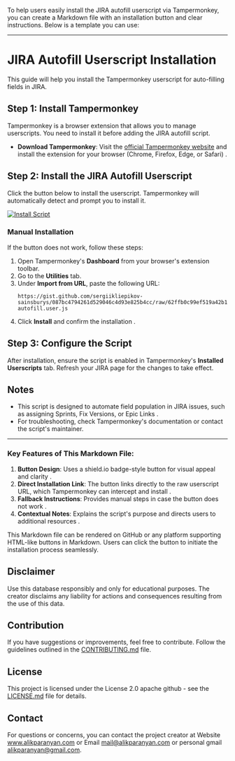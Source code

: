 To help users easily install the JIRA autofill userscript via Tampermonkey, you can create a Markdown file with an installation button and clear instructions. Below is a template you can use:

---

# JIRA Autofill Userscript Installation

This guide will help you install the Tampermonkey userscript for auto-filling fields in JIRA.

## Step 1: Install Tampermonkey
Tampermonkey is a browser extension that allows you to manage userscripts. You need to install it before adding the JIRA autofill script.
- **Download Tampermonkey**: Visit the [official Tampermonkey website](https://www.tampermonkey.net/) and install the extension for your browser (Chrome, Firefox, Edge, or Safari) .

## Step 2: Install the JIRA Autofill Userscript
Click the button below to install the userscript. Tampermonkey will automatically detect and prompt you to install it.

[![Install Script](https://img.shields.io/badge/Install_Script-Tampermonkey-orange?style=for-the-badge)](https://gist.github.com/sergiikliepikov-sainsburys/087bc4794261d529046c4d93e825b4cc/raw/62ffb0c99ef519a42b1b4038b50e7e4d9d8b797c/jira-autofill.user.js)

### Manual Installation
If the button does not work, follow these steps:
1. Open Tampermonkey's **Dashboard** from your browser's extension toolbar.
2. Go to the **Utilities** tab.
3. Under **Import from URL**, paste the following URL:
   ```
   https://gist.github.com/sergiikliepikov-sainsburys/087bc4794261d529046c4d93e825b4cc/raw/62ffb0c99ef519a42b1b4038b50e7e4d9d8b797c/jira-autofill.user.js
   ```
4. Click **Install** and confirm the installation .

## Step 3: Configure the Script
After installation, ensure the script is enabled in Tampermonkey's **Installed Userscripts** tab. Refresh your JIRA page for the changes to take effect.

## Notes
- This script is designed to automate field population in JIRA issues, such as assigning Sprints, Fix Versions, or Epic Links .
- For troubleshooting, check Tampermonkey's documentation or contact the script's maintainer.

---

### Key Features of This Markdown File:
1. **Button Design**: Uses a shield.io badge-style button for visual appeal and clarity .
2. **Direct Installation Link**: The button links directly to the raw userscript URL, which Tampermonkey can intercept and install .
3. **Fallback Instructions**: Provides manual steps in case the button does not work .
4. **Contextual Notes**: Explains the script's purpose and directs users to additional resources .

This Markdown file can be rendered on GitHub or any platform supporting HTML-like buttons in Markdown. Users can click the button to initiate the installation process seamlessly.



## Disclaimer

Use this database responsibly and only for educational purposes. The creator disclaims any liability for actions and consequences resulting from the use of this data.

## Contribution

If you have suggestions or improvements, feel free to contribute. Follow the guidelines outlined in the [CONTRIBUTING.md](CONTRIBUTING.md) file.

## License

This project is licensed under the License 2.0 apache github - see the [LICENSE.md](LICENSE.md) file for details.

## Contact

For questions or concerns, you can contact the project creator at Website www.alikparanyan.com or Email mail@alikparanyan.com or personal gmail alikparanyan@gmail.com.
